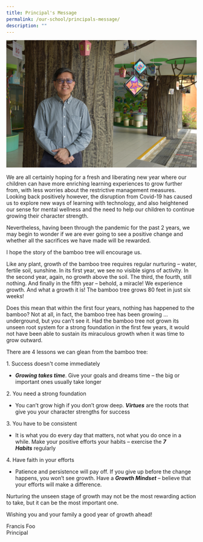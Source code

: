 ```yaml
---
title: Principal's Message
permalink: /our-school/principals-message/
description: ""
---
```

![](/images/Ps-Message-min.jpeg)

<p>We are all certainly hoping for a fresh and liberating new year where our children can have more enriching learning experiences to grow further from, with less worries about the restrictive management measures. Looking back positively however, the disruption from Covid-19 has caused us to explore new ways of learning with technology, and also heightened our sense for mental wellness and the need to help our children to continue growing their character strength.</p>
<p>Nevertheless, having been through the pandemic for the past 2 years, we may begin to wonder if we are ever going to see a positive change and whether all the sacrifices we have made will be rewarded.</p>
<p>I hope the story of the bamboo tree will encourage us.</p>
<p>Like any plant, growth of the bamboo tree requires regular nurturing &ndash; water, fertile soil, sunshine. In its first year, we see no visible signs of activity. In the second year, again, no growth above the soil. The third, the fourth, still nothing. And finally in the fifth year &ndash; behold, a miracle! We experience growth. And what a growth it is! The bamboo tree grows 80 feet in just six weeks!</p>
<p>Does this mean that within the first four years, nothing has happened to the bamboo? Not at all, in fact, the bamboo tree has been growing &hellip; underground, but you can&rsquo;t see it. Had the bamboo tree not grown its unseen root system for a strong foundation in the first few years, it would not have been able to sustain its miraculous growth when it was time to grow outward.</p>
<p>There are 4 lessons we can glean from the bamboo tree:</p>
<p>1. Success doesn't come immediately</p>
<ul>
<li><strong><em>Growing takes time</em></strong>. Give your goals and dreams time &ndash; the big or important ones usually take longer</li>
</ul>
<p>2. You need a strong foundation</p>
<ul>
<li>You can&rsquo;t grow high if you don&rsquo;t grow deep.&nbsp;<strong><em>Virtues</em></strong>&nbsp;are the roots that give you your character strengths for success</li>
</ul>
<p>3. You have to be consistent</p>
<ul>
<li>It is what you do every day that matters, not what you do once in a while. Make your positive efforts your habits &ndash; exercise the&nbsp;<strong><em>7 Habits</em></strong>&nbsp;regularly</li>
</ul>
<p>4. Have faith in your efforts</p>
<ul>
<li>Patience and persistence will pay off. If you give up before the change happens, you won&rsquo;t see growth. Have a&nbsp;<strong><em>Growth Mindset</em></strong>&nbsp;&ndash; believe that your efforts will make a difference.</li>
</ul>
<p>Nurturing the unseen stage of growth may not be the most rewarding action to take, but it can be the most important one.</p>
<p>Wishing you and your family a good year of growth ahead!</p>
<p>Francis Foo<br>Principal</p>